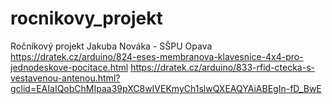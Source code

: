 # rocnikovy_projekt
Ročníkový projekt Jakuba Nováka - SŠPU Opava
https://dratek.cz/arduino/824-eses-membranova-klavesnice-4x4-pro-jednodeskove-pocitace.html
https://dratek.cz/arduino/833-rfid-ctecka-s-vestavenou-antenou.html?gclid=EAIaIQobChMIpaa39pXC8wIVEKmyCh1slwQXEAQYAiABEgIn-fD_BwE
